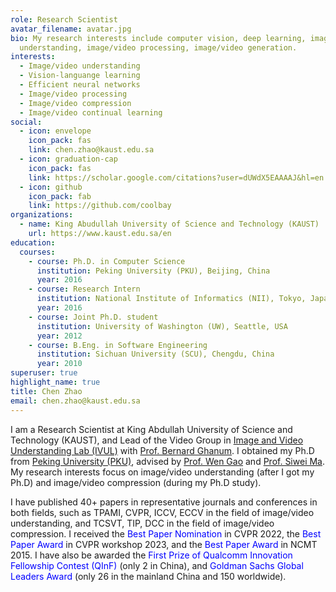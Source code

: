 ```yaml
---
role: Research Scientist
avatar_filename: avatar.jpg
bio: My research interests include computer vision, deep learning, image/video
  understanding, image/video processing, image/video generation.
interests:
  - Image/video understanding
  - Vision-languange learning
  - Efficient neural networks
  - Image/video processing
  - Image/video compression
  - Image/video continual learning
social:
  - icon: envelope
    icon_pack: fas
    link: chen.zhao@kaust.edu.sa
  - icon: graduation-cap
    icon_pack: fas
    link: https://scholar.google.com/citations?user=dUWdX5EAAAAJ&hl=en
  - icon: github
    icon_pack: fab
    link: https://github.com/coolbay
organizations:
  - name: King Abudullah University of Science and Technology (KAUST)
    url: https://www.kaust.edu.sa/en
education:
  courses:
    - course: Ph.D. in Computer Science
      institution: Peking University (PKU), Beijing, China
      year: 2016
    - course: Research Intern
      institution: National Institute of Informatics (NII), Tokyo, Japan
      year: 2016
    - course: Joint Ph.D. student
      institution: University of Washington (UW), Seattle, USA
      year: 2012
    - course: B.Eng. in Software Engineering
      institution: Sichuan University (SCU), Chengdu, China
      year: 2010
superuser: true
highlight_name: true
title: Chen Zhao
email: chen.zhao@kaust.edu.sa
---
```

I am a Research Scientist at King Abdullah University of Science and Technology (KAUST), and Lead of the Video Group in [Image and Video Understanding Lab (IVUL)](https://cemse.kaust.edu.sa/ivul) with [Prof. Bernard Ghanum](http://www.bernardghanem.com/). I obtained my Ph.D from [Peking University (PKU)](https://english.pku.edu.cn), advised by [Prof. Wen Gao](https://idm.pku.edu.cn/en/info/1009/1023.htm) and [Prof. Siwei Ma](https://idm.pku.edu.cn/en/info/1009/1017.htm). My research interests focus on image/video understanding (after I got my Ph.D) and image/video compression (during my Ph.D study). 

I have published 40+ papers in representative journals and conferences in both fields, such as TPAMI, CVPR, ICCV, ECCV in the field of image/video understanding, and TCSVT, TIP, DCC in the field of image/video compression. I received the <span style="color:blue">Best Paper Nomination</span> in CVPR 2022, the <span style="color:blue">Best Paper Award</span> in CVPR workshop 2023, and the <span style="color:blue">Best Paper Award</span> in NCMT 2015. I have also be awarded the <span style="color:blue">First Prize of Qualcomm Innovation Fellowship Contest (QInF)</span> (only 2 in China), and <span style="color:blue">Goldman Sachs Global Leaders Award</span> (only 26 in the mainland China and 150 worldwide).
